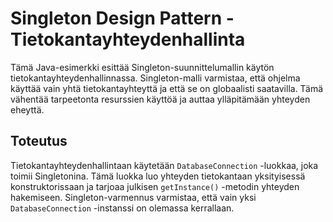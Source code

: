 # Singleton Design Pattern - Tietokantayhteydenhallinta

Tämä Java-esimerkki esittää Singleton-suunnittelumallin käytön tietokantayhteydenhallinnassa. Singleton-malli varmistaa, että ohjelma käyttää vain yhtä tietokantayhteyttä ja että se on globaalisti saatavilla. Tämä vähentää tarpeetonta resurssien käyttöä ja auttaa ylläpitämään yhteyden eheyttä.

## Toteutus

Tietokantayhteydenhallintaan käytetään `DatabaseConnection` -luokkaa, joka toimii Singletonina. Tämä luokka luo yhteyden tietokantaan yksityisessä konstruktorissaan ja tarjoaa julkisen `getInstance()` -metodin yhteyden hakemiseen. Singleton-varmennus varmistaa, että vain yksi `DatabaseConnection` -instanssi on olemassa kerrallaan.